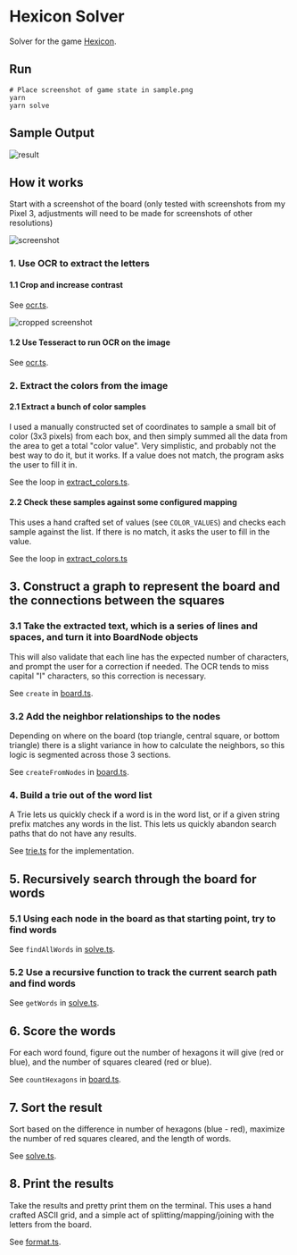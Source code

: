 # Hexicon Solver

Solver for the game [Hexicon](https://play.google.com/store/apps/details?id=com.hexicon&hl=en_CA&gl=US).

## Run

```
# Place screenshot of game state in sample.png
yarn
yarn solve
```

## Sample Output

![result](./result.png)

## How it works

Start with a screenshot of the board (only tested with screenshots from my Pixel 3, adjustments will need to be made for screenshots of other resolutions)

![screenshot](./sample.png)

### 1. Use OCR to extract the letters

#### 1.1 Crop and increase contrast

See [ocr.ts](ocr.ts).

![cropped screenshot](./cropped-screenshot.png)

#### 1.2 Use Tesseract to run OCR on the image

See [ocr.ts](./ocr.ts).

### 2. Extract the colors from the image

#### 2.1 Extract a bunch of color samples

I used a manually constructed set of coordinates to sample a small bit of color (3x3 pixels) from each box, and then simply summed all the data from the area to get a total "color value". Very simplistic, and probably not the best way to do it, but it works. If a value does not match, the program asks the user to fill it in.

See the loop in [extract_colors.ts](./extract_colors.ts).

#### 2.2 Check these samples against some configured mapping

This uses a hand crafted set of values (see `COLOR_VALUES`) and checks each sample against the list. If there is no match, it asks the user to fill in the value.

See the loop in [extract_colors.ts](./extract_colors.ts)

## 3. Construct a graph to represent the board and the connections between the squares

### 3.1 Take the extracted text, which is a series of lines and spaces, and turn it into BoardNode objects

This will also validate that each line has the expected number of characters, and prompt the user for a correction if needed. The OCR tends to miss capital "I" characters, so this correction is necessary.

See `create` in [board.ts](./board.ts).

### 3.2 Add the neighbor relationships to the nodes

Depending on where on the board (top triangle, central square, or bottom triangle) there is a slight variance in how to calculate the neighbors, so this logic is segmented across those 3 sections.

See `createFromNodes` in [board.ts](./board.ts).

### 4. Build a trie out of the word list

A Trie lets us quickly check if a word is in the word list, or if a given string prefix matches any words in the list. This lets us quickly abandon search paths that do not have any results.

See [trie.ts](./trie.ts) for the implementation.

## 5. Recursively search through the board for words

### 5.1 Using each node in the board as that starting point, try to find words

See `findAllWords` in [solve.ts](./solve.ts).

### 5.2 Use a recursive function to track the current search path and find words

See `getWords` in [solve.ts](./solve.ts).

## 6. Score the words

For each word found, figure out the number of hexagons it will give (red or blue), and the number of squares cleared (red or blue).

See `countHexagons` in [board.ts](./board.ts).

## 7. Sort the result

Sort based on the difference in number of hexagons (blue - red), maximize the number of red squares cleared, and the length of words.

See [solve.ts](./solve.ts).

## 8. Print the results

Take the results and pretty print them on the terminal. This uses a hand crafted ASCII grid, and a simple act of splitting/mapping/joining with the letters from the board.

See [format.ts](./format.ts).

